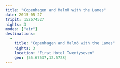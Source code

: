 ```yaml
---
title: "Copenhagen and Malmö with the Lames"
date: 2015-05-27
tripit: 152674527
nights: 3
modes: ["air"]
destinations:
  -
    title: "Copenhagen and Malmö with the Lames"
    nights: 3
    location: "First Hotel Twentyseven"
    geo: [55.67537,12.5728]
---
```




